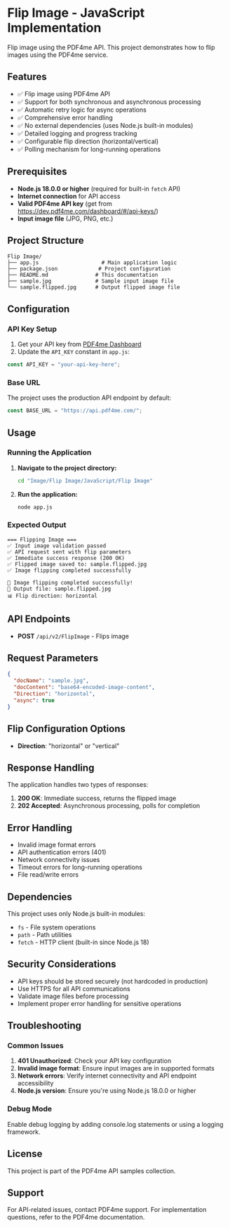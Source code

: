 # Flip Image - JavaScript Implementation

Flip image using the PDF4me API. This project demonstrates how to flip images using the PDF4me service.

## Features

- ✅ Flip image using PDF4me API
- ✅ Support for both synchronous and asynchronous processing
- ✅ Automatic retry logic for async operations
- ✅ Comprehensive error handling
- ✅ No external dependencies (uses Node.js built-in modules)
- ✅ Detailed logging and progress tracking
- ✅ Configurable flip direction (horizontal/vertical)
- ✅ Polling mechanism for long-running operations

## Prerequisites

- **Node.js 18.0.0 or higher** (required for built-in `fetch` API)
- **Internet connection** for API access
- **Valid PDF4me API key** (get from https://dev.pdf4me.com/dashboard/#/api-keys/)
- **Input image file** (JPG, PNG, etc.)

## Project Structure

```
Flip Image/
├── app.js                    # Main application logic
├── package.json             # Project configuration
├── README.md               # This documentation
├── sample.jpg              # Sample input image file
└── sample.flipped.jpg      # Output flipped image file
```

## Configuration

### API Key Setup

1. Get your API key from [PDF4me Dashboard](https://dev.pdf4me.com/dashboard/#/api-keys/)
2. Update the `API_KEY` constant in `app.js`:

```javascript
const API_KEY = "your-api-key-here";
```

### Base URL

The project uses the production API endpoint by default:
```javascript
const BASE_URL = "https://api.pdf4me.com/";
```

## Usage

### Running the Application

1. **Navigate to the project directory:**
   ```bash
   cd "Image/Flip Image/JavaScript/Flip Image"
   ```

2. **Run the application:**
   ```bash
   node app.js
   ```

### Expected Output

```
=== Flipping Image ===
✅ Input image validation passed
✅ API request sent with flip parameters
✅ Immediate success response (200 OK)
✅ Flipped image saved to: sample.flipped.jpg
✅ Image flipping completed successfully

🎉 Image flipping completed successfully!
📁 Output file: sample.flipped.jpg
📊 Flip direction: horizontal
```

## API Endpoints

- **POST** `/api/v2/FlipImage` - Flips image

## Request Parameters

```json
{
  "docName": "sample.jpg",
  "docContent": "base64-encoded-image-content",
  "Direction": "horizontal",
  "async": true
}
```

## Flip Configuration Options

- **Direction**: "horizontal" or "vertical"

## Response Handling

The application handles two types of responses:

1. **200 OK**: Immediate success, returns the flipped image
2. **202 Accepted**: Asynchronous processing, polls for completion

## Error Handling

- Invalid image format errors
- API authentication errors (401)
- Network connectivity issues
- Timeout errors for long-running operations
- File read/write errors

## Dependencies

This project uses only Node.js built-in modules:
- `fs` - File system operations
- `path` - Path utilities
- `fetch` - HTTP client (built-in since Node.js 18)

## Security Considerations

- API keys should be stored securely (not hardcoded in production)
- Use HTTPS for all API communications
- Validate image files before processing
- Implement proper error handling for sensitive operations

## Troubleshooting

### Common Issues

1. **401 Unauthorized**: Check your API key configuration
2. **Invalid image format**: Ensure input images are in supported formats
3. **Network errors**: Verify internet connectivity and API endpoint accessibility
4. **Node.js version**: Ensure you're using Node.js 18.0.0 or higher

### Debug Mode

Enable debug logging by adding console.log statements or using a logging framework.

## License

This project is part of the PDF4me API samples collection.

## Support

For API-related issues, contact PDF4me support.
For implementation questions, refer to the PDF4me documentation. 